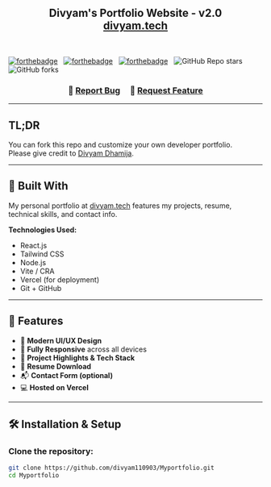 <h2 align="center">
  Divyam's Portfolio Website - v2.0<br/>
  <a href="https://your-live-link.vercel.app/" target="_blank">divyam.tech</a>
</h2>

<br/>

[![forthebadge](https://forthebadge.com/images/badges/built-with-love.svg)](https://forthebadge.com) &nbsp;
[![forthebadge](https://forthebadge.com/images/badges/made-with-javascript.svg)](https://forthebadge.com) &nbsp;
[![forthebadge](https://forthebadge.com/images/badges/open-source.svg)](https://forthebadge.com) &nbsp;
![GitHub Repo stars](https://img.shields.io/github/stars/divyam110903/Myportfolio?color=blue&logo=github&style=for-the-badge) &nbsp;
![GitHub forks](https://img.shields.io/github/forks/divyam110903/Myportfolio?color=blue&logo=github&style=for-the-badge)

</center>

<h3 align="center">
    🔹
    <a href="https://github.com/divyam110903/Myportfolio/issues">Report Bug</a> &nbsp; &nbsp;
    🔹
    <a href="https://github.com/divyam110903/Myportfolio/issues">Request Feature</a>
</h3>

---

## TL;DR

You can fork this repo and customize your own developer portfolio.  
Please give credit to [Divyam Dhamija](https://github.com/divyam110903).

---

## 🚀 Built With

My personal portfolio at <a href="https://your-live-link.vercel.app/" target="_blank">divyam.tech</a> features my projects, resume, technical skills, and contact info.

**Technologies Used:**

- React.js  
- Tailwind CSS  
- Node.js  
- Vite / CRA  
- Vercel (for deployment)  
- Git + GitHub

---

## 📌 Features

- 🎨 **Modern UI/UX Design**  
- 📱 **Fully Responsive** across all devices  
- 🧠 **Project Highlights & Tech Stack**  
- 📝 **Resume Download**  
- 📬 **Contact Form (optional)**  
- 💻 **Hosted on Vercel**

---

## 🛠 Installation & Setup

### Clone the repository:

```bash
git clone https://github.com/divyam110903/Myportfolio.git
cd Myportfolio
```
